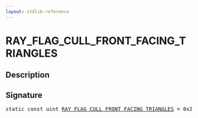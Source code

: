 ```yaml
---
layout: stdlib-reference
---
```


# RAY_FLAG_CULL_FRONT_FACING_TRIANGLES

## Description



## Signature
<pre>
<span class='code_keyword'>static</span> <span class='code_keyword'>const</span> <span class="code_keyword">uint</span> <a href="/stdlib-reference/global-decls/ray_flag_cull_front_facing_triangles-01245679abcefghiklmnoprstuvwxyz" class="code_var">RAY_FLAG_CULL_FRONT_FACING_TRIANGLES</a> = 0x20;
</pre>

